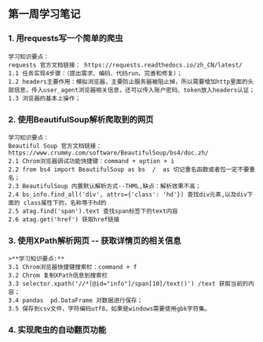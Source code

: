 ## 第一周学习笔记

### 1. 用requests写一个简单的爬虫
    学习知识要点：
    requests 官方文档链接： https://requests.readthedocs.io/zh_CN/latest/
    1.1 任务实现4步骤：（提出需求、编码、代码run、完善和修复）；
    1.2 headers主要作用：模拟浏览器，主要防止服务器被阻止掉，所以需要增加http里面的头部信息，传入user_agent浏览器相关信息，还可以传入账户密码、token放入headers认证；
    1.3 浏览器的基本上操作；
     
### 2. 使用BeautifulSoup解析爬取到的网页
    学习知识要点：
    Beautiful Soup 官方文档链接： https://www.crummy.com/software/BeautifulSoup/bs4/doc.zh/
    2.1 Chrom浏览器调试功能快捷键：command + option + i 
    2.2 from bs4 import BeautifulSoup as bs  /  as 切记重名函数或者包一定不要重名；
    2.3 BeautifulSoup 内置默认解析方式--THML,缺点：解析效果不高；
    2.4 bs_info.find_all('div', attrs={'class': 'hd'}) 查找div元素,以及div下面的 class属性下的，名称等于hd的
    2.5 atag.find('span').text 查找span标签下的text内容
    2.6 atag.get('href') 获取href链接

### 3. 使用XPath解析网页 -- 获取详情页的相关信息
    >**学习知识要点:**
    3.1 Chrom浏览器快捷键搜索栏：command + f
    3.2 Chrom 复制XPath信息到搜索栏
    3.3 selector.xpath('//*[@id="info"]/span[10]/text()') /text 获取当前的内容；
    3.4 pandas  pd.DataFrame 对数据进行保存；
    3.5 保存到csv文件，字符编码utf8，如果是windows需要使用gbk字符集。

### 4. 实现爬虫的自动翻页功能

